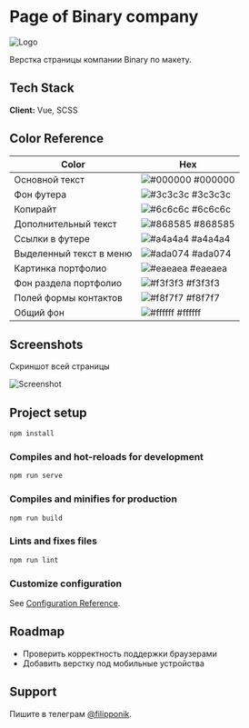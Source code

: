
# Page of Binary company

![Logo](https://user-images.githubusercontent.com/44286080/124791614-e2c8f600-df54-11eb-8f48-4c00bfd92f3e.png)

Верстка страницы компании Binary по макету.

## Tech Stack

**Client:** Vue, SCSS

## Color Reference

| Color             | Hex                                                                |
| ----------------- | ------------------------------------------------------------------ |
| Основной текст | ![#000000](https://via.placeholder.com/10/000000?text=+) #000000 |
| Фон футера | ![#3c3c3c](https://via.placeholder.com/10/3c3c3c?text=+) #3c3c3c |
| Копирайт | ![#6c6c6c](https://via.placeholder.com/10/6c6c6c?text=+) #6c6c6c |
| Дополнительный текст | ![#868585](https://via.placeholder.com/10/868585?text=+) #868585 |
| Ссылки в футере | ![#a4a4a4](https://via.placeholder.com/10/a4a4a4?text=+) #a4a4a4 |
| Выделенный текст в меню | ![#ada074](https://via.placeholder.com/10/ada074?text=+) #ada074 |
| Картинка портфолио | ![#eaeaea](https://via.placeholder.com/10/eaeaea?text=+) #eaeaea |
| Фон раздела портфолио | ![#f3f3f3](https://via.placeholder.com/10/f3f3f3?text=+) #f3f3f3 |
| Полей формы контактов | ![#f8f7f7](https://via.placeholder.com/10/f8f7f7?text=+) #f8f7f7 |
| Общий фон | ![#ffffff](https://via.placeholder.com/10/ffffff?text=+) #ffffff |

## Screenshots

Скриншот всей страницы

![Screenshot](https://user-images.githubusercontent.com/44286080/124793868-173db180-df57-11eb-85ea-d5a2062faf7e.png)

## Project setup

```bash
npm install
```

### Compiles and hot-reloads for development

```bash
npm run serve
```

### Compiles and minifies for production

```bash
npm run build
```

### Lints and fixes files

```bash
npm run lint
```

### Customize configuration

See [Configuration Reference](https://cli.vuejs.org/config/).

## Roadmap

- Проверить корректность поддержки браузерами
- Добавить верстку под мобильные устройства

## Support

Пишите в телеграм [@filipponik](https://t.me/filipponik).

